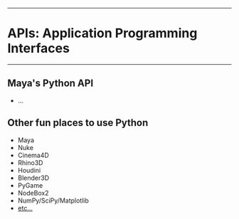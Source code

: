 --------------------------------
# APIs: Application Programming Interfaces
--------------------------------

## Maya's Python API
- ...

## Other fun places to use Python
- Maya
- Nuke
- Cinema4D
- Rhino3D
- Houdini
- Blender3D
- PyGame
- NodeBox2
- NumPy/SciPy/Matplotlib
- [etc...](http://en.wikipedia.org/wiki/List_of_Python_software#Embedded_as_a_scripting_language)
